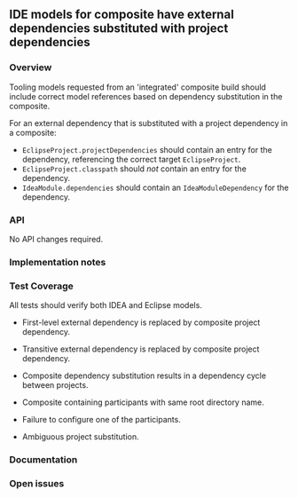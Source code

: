 ## IDE models for composite have external dependencies substituted with project dependencies

### Overview

Tooling models requested from an 'integrated' composite build should include correct model references based on dependency substitution in the composite.

For an external dependency that is substituted with a project dependency in a composite:

- `EclipseProject.projectDependencies` should contain an entry for the dependency, referencing the correct target `EclipseProject`.
- `EclipseProject.classpath` should _not_ contain an entry for the dependency.
- `IdeaModule.dependencies` should contain an `IdeaModuleDependency` for the dependency.

### API

No API changes required.

### Implementation notes

### Test Coverage

All tests should verify both IDEA and Eclipse models.

- First-level external dependency is replaced by composite project dependency.
- Transitive external dependency is replaced by composite project dependency.
- Composite dependency substitution results in a dependency cycle between projects.

- Composite containing participants with same root directory name.
- Failure to configure one of the participants.
- Ambiguous project substitution.

### Documentation

### Open issues

